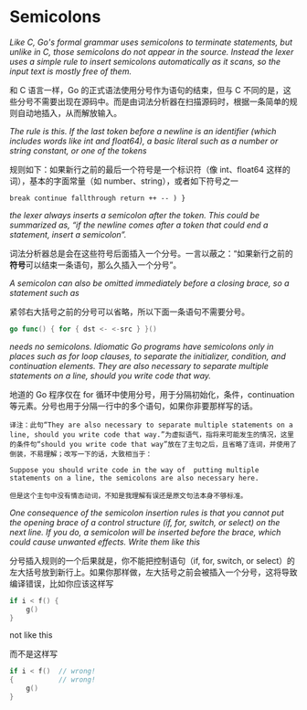 # Semicolons

*Like C, Go's formal grammar uses semicolons to terminate statements, but unlike in C, those semicolons do not appear in the source. Instead the lexer uses a simple rule to insert semicolons automatically as it scans, so the input text is mostly free of them.*

和 C 语言一样，Go 的正式语法使用分号作为语句的结束，但与 C 不同的是，这些分号不需要出现在源码中。而是由词法分析器在扫描源码时，根据一条简单的规则自动地插入，从而解放输入。

*The rule is this. If the last token before a newline is an identifier (which includes words like int and float64), a basic literal such as a number or string constant, or one of the tokens*

规则如下：如果新行之前的最后一个符号是一个标识符（像 int、float64 这样的词），基本的字面常量（如 number、string），或者如下符号之一

```
break continue fallthrough return ++ -- ) }
```

*the lexer always inserts a semicolon after the token. This could be summarized as, “if the newline comes after a token that could end a statement, insert a semicolon”.*

词法分析器总是会在这些符号后面插入一个分号。一言以蔽之：“如果新行之前的**符号**可以结束一条语句，那么久插入一个分号”。

*A semicolon can also be omitted immediately before a closing brace, so a statement such as*

紧邻右大括号之前的分号可以省略，所以下面一条语句不需要分号。

```go
go func() { for { dst <- <-src } }()
```



*needs no semicolons. Idiomatic Go programs have semicolons only in places such as for loop clauses, to separate the initializer, condition, and continuation elements. They are also necessary to separate multiple statements on a line, should you write code that way.*

地道的 Go 程序仅在 for 循环中使用分号，用于分隔初始化，条件，continuation 等元素。分号也用于分隔一行中的多个语句，如果你非要那样写的话。

```
译注：此句“They are also necessary to separate multiple statements on a line, should you write code that way.”为虚拟语气，指将来可能发生的情况，这里的条件句“should you write code that way”放在了主句之后，且省略了连词，并使用了倒装，不易理解；改写一下的话，大致相当于：

Suppose you should write code in the way of  putting multiple statements on a line, the semicolons are also necessary here.

但是这个主句中没有情态动词，不知是我理解有误还是原文句法本身不够标准。
```

*One consequence of the semicolon insertion rules is that you cannot put the opening brace of a control structure (if, for, switch, or select) on the next line. If you do, a semicolon will be inserted before the brace, which could cause unwanted effects. Write them like this*

分号插入规则的一个后果就是，你不能把控制语句（if, for, switch, or select）的左大括号放到新行上。如果你那样做，左大括号之前会被插入一个分号，这将导致编译错误，比如你应该这样写

```go
if i < f() {
    g()
}
```

not like this

而不是这样写

```go
if i < f()  // wrong!
{           // wrong!
    g()
}
```

